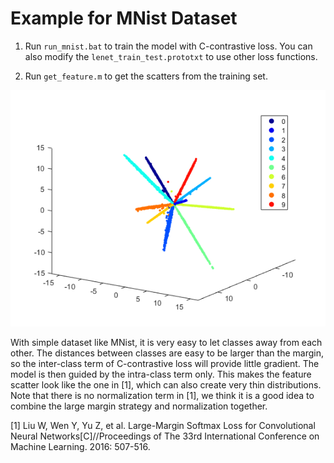 # Example for MNist Dataset

1. Run `run_mnist.bat` to train the model with C-contrastive loss. You can also modify the `lenet_train_test.prototxt` to use other loss functions.

2. Run `get_feature.m` to get the scatters from the training set.

![scatter](scatter.png)

With simple dataset like MNist, it is very easy to let classes away from each other. The distances between classes are easy to be larger than the margin, so the inter-class term of C-contrastive loss will provide little gradient. The model is then guided by the intra-class term only. This makes the feature scatter look like the one in [1], which can also create very thin distributions. Note that there is no normalization term in [1], we think it is a good idea to combine the large margin strategy and normalization together.

[1] Liu W, Wen Y, Yu Z, et al. Large-Margin Softmax Loss for Convolutional Neural Networks[C]//Proceedings of The 33rd International Conference on Machine Learning. 2016: 507-516.
